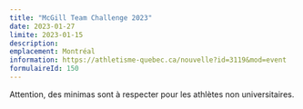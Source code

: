 ```yaml
---
title: "McGill Team Challenge 2023"
date: 2023-01-27
limite: 2023-01-15
description:
emplacement: Montréal
information: https://athletisme-quebec.ca/nouvelle?id=3119&mod=event
formulaireId: 150
---
```


Attention, des minimas sont à respecter pour les athlètes non universitaires.